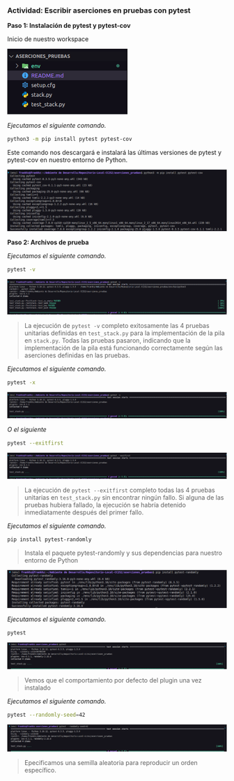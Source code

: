 ### Actividad: Escribir aserciones en pruebas con pytest

**Paso 1: Instalación de pytest y pytest-cov**

Inicio de nuestro workspace

![](img/act11-paso1-1.png)

*Ejecutamos el siguiente comando.*

```bash
python3 -m pip install pytest pytest-cov
```

Este comando nos descargará e instalará las últimas versiones de pytest y pytest-cov en nuestro entorno de Python. 

![](img/act11-paso1-2.png)

**Paso 2: Archivos de prueba**

*Ejecutamos el siguiente comando.*

```bash
pytest -v
```

![](img/act11-paso2-1.png)

> La ejecución de `pytest -v` completo exitosamente las 4 pruebas unitarias definidas en `test_stack.py` para la implementación de la pila en `stack.py`. Todas las pruebas pasaron, indicando que la implementación de la pila está funcionando correctamente según las aserciones definidas en las pruebas.

*Ejecutamos el siguiente comando.*

```bash
pytest -x
```

![](img/act11-paso2-2.png)

*O el siguiente*

```bash
pytest --exitfirst
```

![](img/act11-paso2-3.png)

> La ejecución de `pytest --exitfirst` completo todas las 4 pruebas unitarias en `test_stack.py` sin encontrar ningún fallo. Si alguna de las pruebas hubiera fallado, la ejecución se habría detenido inmediatamente después del primer fallo.

*Ejecutamos el siguiente comando.*

```bash
pip install pytest-randomly
```

> Instala el paquete pytest-randomly y sus dependencias para nuestro entorno de Python

![](img/act11-paso2-4.png)

*Ejecutamos el siguiente comando.*

```bash
pytest
```

![](img/act11-paso2-5.png)

> Vemos que el comportamiento por defecto del plugin una vez instalado 

*Ejecutamos el siguiente comando.*

```bash
pytest --randomly-seed=42
```

![](img/act11-paso2-6.png)

> Epecificamos una semilla aleatoria para reproducir un orden específico.
